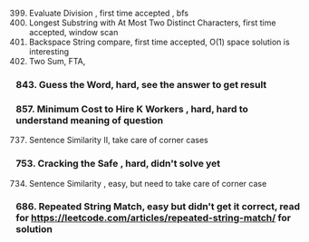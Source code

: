  399. Evaluate Division , first time accepted , bfs
 159. Longest Substring with At Most Two Distinct Characters, first time accepted, window scan
 844. Backspace String compare, first time accepted, O(1) space solution is interesting
 001. Two Sum, FTA, 
### 843. Guess the Word, hard, see the answer to get result
### 857. Minimum Cost to Hire K Workers , hard, hard to understand meaning of question
737. Sentence Similarity II, take care of corner cases
### 753. Cracking the Safe , hard, didn't solve yet
734. Sentence Similarity , easy, but need to take care of corner case
### 686. Repeated String Match, easy but didn't get it correct, read for https://leetcode.com/articles/repeated-string-match/ for solution

